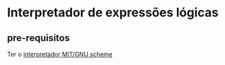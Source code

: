 # Interpretador de expressões lógicas

## pre-requisitos

Ter o [interpretador MIT/GNU scheme](https://www.gnu.org/software/mit-scheme/)

